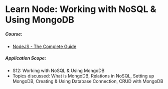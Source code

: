 # Learn Node: Working with NoSQL & Using MongoDB

##### Course:

- [NodeJS - The Complete Guide](https://www.udemy.com/course/nodejs-the-complete-guide)

##### Application Scope:

- S12: Working with NoSQL & Using MongoDB
- Topics discussed: What is MongoDB, Relations in NoSQL, Setting up MongoDB, Creating & Using Database Connection, CRUD with MongoDB
